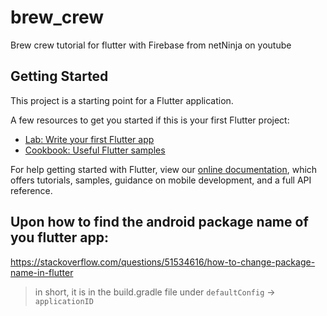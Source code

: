 # brew_crew

Brew crew tutorial for flutter with Firebase from netNinja on youtube

## Getting Started

This project is a starting point for a Flutter application.

A few resources to get you started if this is your first Flutter project:

- [Lab: Write your first Flutter app](https://flutter.dev/docs/get-started/codelab)
- [Cookbook: Useful Flutter samples](https://flutter.dev/docs/cookbook)

For help getting started with Flutter, view our
[online documentation](https://flutter.dev/docs), which offers tutorials,
samples, guidance on mobile development, and a full API reference.

## Upon how to find the android package name of you flutter app:

https://stackoverflow.com/questions/51534616/how-to-change-package-name-in-flutter

> in short, it is in the build.gradle file under `defaultConfig` -> `applicationID`
